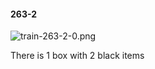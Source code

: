 #### 263-2
![train-263-2-0.png](https://github.com/lil-lab/nlvr/raw/master/nlvr/train/images/40/train-263-2-0.png "train-263-2-0.png")

There is 1 box with 2 black items